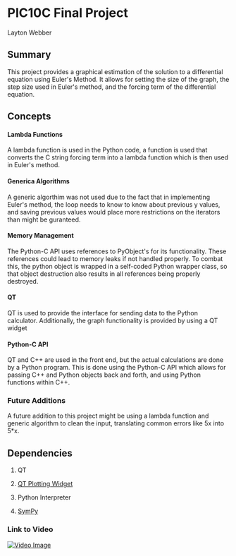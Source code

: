 # PIC10C Final Project
Layton Webber

## Summary
This project provides a graphical estimation of the solution to a differential equation using Euler's Method. It allows for setting the size of the graph, the step size used in Euler's method, and the forcing term of the differential equation.

## Concepts
#### Lambda Functions
A lambda function is used in the Python code, a function is used that converts the C string forcing term into a lambda function which is then used in Euler's method.

#### Generica Algorithms
A generic algorthim was not used due to the fact that in implementing Euler's method, the loop needs to know to know about previous y values, and saving previous values would place more restrictions on the iterators than might be guranteed.

#### Memory Management
The Python-C API uses references to PyObject's for its functionality. These references could lead to memory leaks if not handled properly. To combat this, the python object is wrapped in a self-coded Python wrapper class, so that object destruction also results in all references being properly destroyed. 

#### QT
QT is used to provide the interface for sending data to the Python calculator. Additionally, the graph functionality is provided by using a QT widget

#### Python-C API
QT and C++ are used in the front end, but the actual calculations are done by a Python program. This is done using the Python-C API which allows for passing C++ and Python objects back and forth, and using Python functions within C++.

### Future Additions
A future addition to this project might be using a lambda function and generic algorithm to clean the input, translating common errors like 5x into 5*x.

## Dependencies
1. QT
  2. [QT Plotting Widget](http://www.qcustomplot.com/)

2. Python Interpreter
  2. [SymPy](http://www.sympy.org/en/index.html)

### Link to Video
[![Video Image](http://img.youtube.com/vi/46qvxTmSG0Q/0.jpg)](http://www.youtube.com/watch?v=46qvxTmSG0Q)